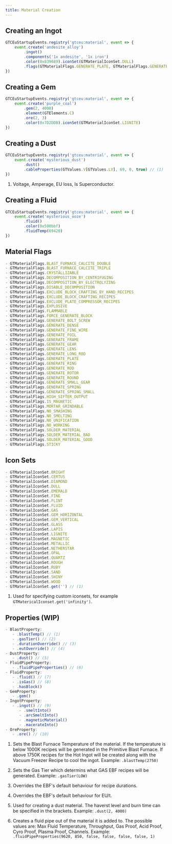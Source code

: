 ```yaml
---
title: Material Creation
---
```



## Creating an Ingot

```js title="ingot.js"
GTCEuStartupEvents.registry('gtceu:material', event => {
    event.create('andesite_alloy')
        .ingot()
        .components('1x andesite', '1x iron')
        .color(0x839689).iconSet(GTMaterialIconSet.DULL)
        .flags(GTMaterialFlags.GENERATE_PLATE, GTMaterialFlags.GENERATE_GEAR, GTMaterialFlags.GENERATE_SMALL_GEAR)
})
```


## Creating a Gem


```js title="gem.js"
GTCEuStartupEvents.registry('gtceu:material', event => {
    event.create('purple_coal')
        .gem(2, 4000) 
        .element(GTElements.C) 
        .ore(2, 3) 
        .color(0x7D2DDB).iconSet(GTMaterialIconSet.LIGNITE)
})
```


## Creating a Dust


```js title="dust.js"
GTCEuStartupEvents.registry('gtceu:material', event => {
    event.create('mysterious_dust')
        .dust()
        .cableProperties(GTValues.V[GTValues.LV], 69, 0, true) // (1)
})
```

1. Voltage, Amperage, EU loss, Is Superconductor.


## Creating a Fluid


```js title="fluid.js"
GTCEuStartupEvents.registry('gtceu:material', event => {
    event.create('mysterious_ooze')
        .fluid()
        .color(0x500bbf)
        .fluidTemp(69420) 
})
```

## Material Flags
```js 
- GTMaterialFlags.BLAST_FURNACE_CALCITE_DOUBLE
- GTMaterialFlags.BLAST_FURNACE_CALCITE_TRIPLE
- GTMaterialFlags.CRYSTALLIZABLE
- GTMaterialFlags.DECOMPOSITION_BY_CENTRIFUGING
- GTMaterialFlags.DECOMPOSITION_BY_ELECTROLYZING
- GTMaterialFlags.DISABLE_DECOMPOSITION
- GTMaterialFlags.EXCLUDE_BLOCK_CRAFTING_BY_HAND_RECIPES
- GTMaterialFlags.EXCLUDE_BLOCK_CRAFTING_RECIPES
- GTMaterialFlags.EXCLUDE_PLATE_COMPRESSOR_RECIPES
- GTMaterialFlags.EXPLOSIVE
- GTMaterialFlags.FLAMMABLE
- GTMaterialFlags.FORCE_GENERATE_BLOCK
- GTMaterialFlags.GENERATE_BOLT_SCREW
- GTMaterialFlags.GENERATE_DENSE
- GTMaterialFlags.GENERATE_FINE_WIRE
- GTMaterialFlags.GENERATE_FOIL
- GTMaterialFlags.GENERATE_FRAME
- GTMaterialFlags.GENERATE_GEAR
- GTMaterialFlags.GENERATE_LENS
- GTMaterialFlags.GENERATE_LONG_ROD
- GTMaterialFlags.GENERATE_PLATE
- GTMaterialFlags.GENERATE_RING
- GTMaterialFlags.GENERATE_ROD
- GTMaterialFlags.GENERATE_ROTOR
- GTMaterialFlags.GENERATE_ROUND
- GTMaterialFlags.GENERATE_SMALL_GEAR
- GTMaterialFlags.GENERATE_SPRING
- GTMaterialFlags.GENERATE_SPRING_SMALL
- GTMaterialFlags.HIGH_SIFTER_OUTPUT
- GTMaterialFlags.IS_MAGNETIC
- GTMaterialFlags.MORTAR_GRINDABLE
- GTMaterialFlags.NO_SMASHING
- GTMaterialFlags.NO_SMELTING
- GTMaterialFlags.NO_UNIFICATION
- GTMaterialFlags.NO_WORKING
- GTMaterialFlags.SOLDER_MATERIAL
- GTMaterialFlags.SOLDER_MATERIAL_BAD
- GTMaterialFlags.SOLDER_MATERIAL_GOOD
- GTMaterialFlags.STICKY
```


## Icon Sets


```js 
- GTMaterialIconSet.BRIGHT
- GTMaterialIconSet.CERTUS
- GTMaterialIconSet.DIAMOND
- GTMaterialIconSet.DULL
- GTMaterialIconSet.EMERALD
- GTMaterialIconSet.FINE
- GTMaterialIconSet.FLINT
- GTMaterialIconSet.FLUID
- GTMaterialIconSet.GAS
- GTMaterialIconSet.GEM_HORIZONTAL
- GTMaterialIconSet.GEM_VERTICAL
- GTMaterialIconSet.GLASS
- GTMaterialIconSet.LAPIS
- GTMaterialIconSet.LIGNITE
- GTMaterialIconSet.MAGNETIC
- GTMaterialIconSet.METALLIC
- GTMaterialIconSet.NETHERSTAR
- GTMaterialIconSet.OPAL
- GTMaterialIconSet.QUARTZ
- GTMaterialIconSet.ROUGH
- GTMaterialIconSet.RUBY
- GTMaterialIconSet.SAND
- GTMaterialIconSet.SHINY
- GTMaterialIconSet.WOOD
- GTMaterialIconSet.get('') // (1)
```

1. Used for specifying custom iconsets, for example `GTMatericalIconset.get('infinity')`.


## Properties (WIP)

```js
- BlastProperty:
   - .blastTemp() // (1)
   - .gasTier() // (2)
   - .durationOverride() // (3)
   - .eutOverride() // (4)
- DustProperty:
   - .dust() // (5)
- FluidPipeProperty:
   - .fluidPipeProperties() // (6)
- FluidProperty:
   - .fluid() // (7)
   - .isGas() // (8)
   - .hasBlock() 
- GemProperty:
   - .gem()
- IngotProperty:
   - .ingot() // (9)
      - .smeltInto()
      - .arcSmeltInto()
      - .magneticMaterial()
      - .macerateInto()
- OreProperty:
   - .ore() // (10)
```

1. Sets the Blast Furnace Temperature of the material. If the temperature is below 1000K recipes will be generated in the Primitive Blast Furnace. If above 1750K recipes for the Hot Ingot will be created along with the Vacuum Freezer Recipe to cool the ingot. Example: `.blastTemp(2750)`

2. Sets the Gas Tier which determins what GAS EBF recipes will be generated. Example: `.gasTier(LOW)`

3. Overrides the EBF's default behaviour for recipe durations.

4. Overrides the EBF's default behaviour for EU/t.

5. Used for creating a dust material. The haverst level and burn time can be specified in the brackets. Example: `.dust(2, 4000)`

6. Creates a fluid pipe out of the material it is added to. The possible values are: Max Fluid Temperature, Throughput, Gas Proof, Acid Proof, Cyro Proof, Plasma Proof,
 Channels. Example: `.fluidPipeProperties(9620, 850, false, false, false, false, 1)`

